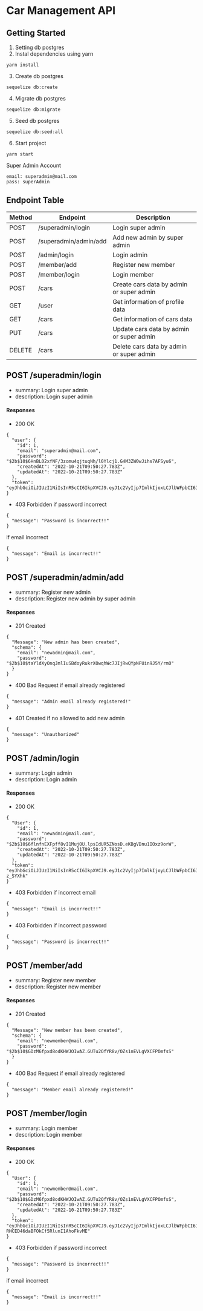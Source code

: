# Car Management API

## Getting Started

1. Setting db postgres
2. Instal dependencies using yarn

```
yarn install
```

3. Create db postgres

```
sequelize db:create
```

4. Migrate db postgres

```
sequelize db:migrate
```

5. Seed db postgres

```
sequelize db:seed:all
```

6. Start project

```
yarn start
```


Super Admin Account

```
email: superadmin@mail.com
pass: superAdmin
```


## Endpoint Table

| Method | Endpoint | Description |
| --- | --- | --- |
| POST | /superadmin/login | Login super admin |
| POST | /superadmin/admin/add | Add new admin by super admin |
| POST | /admin/login | Login admin |
| POST | /member/add | Register new member |
| POST | /member/login | Login member |
| POST | /cars | Create cars data by admin or super admin |
| GET | /user | Get information of profile data |
| GET | /cars | Get information of cars data |
| PUT | /cars | Update cars data by admin or super admin |
| DELETE| /cars | Delete cars data by admin or super admin |

## POST /superadmin/login
- summary: Login super admin
- description: Login super admin 

#### Responses
- 200 OK
```
{
  "user": {
    "id": 1,
    "email": "superadmin@mail.com",
    "password": "$2b$10$6HnBL02xfNF/3zomu4qjtuqNh/l0Ylcj1.G4M3ZW0wJihs7AFSyu6",
    "createdAt": "2022-10-21T09:50:27.783Z",
    "updatedAt": "2022-10-21T09:50:27.783Z"
  },
  "token": "eyJhbGciOiJIUzI1NiIsInR5cCI6IkpXVCJ9.eyJ1c2VyIjp7ImlkIjoxLCJlbWFpbCI6InN1cGVyYWRtaW5AbWFpbC5jb20iLCJwYXNzd29yZCI6IiQyYiQxMCQ2SG5CTDAyeGZORi8zem9tdTRxanR1cU5oL2wwWWxjajEuRzRNM1pXMHdKaWhzN0FGU3l1NiIsImNyZWF0ZWRBdCI6IjIwMjItMTAtMjFUMDk6NTA6MjcuNzgzWiIsInVwZGF0ZWRBdCI6IjIwMjItMTAtMjFUMDk6NTA6MjcuNzgzWiJ9LCJyb2xlIjoiU3VwZXJhZG1pbiIsImlhdCI6MTY2NjM3OTMwMn0._FLooPJzUJWjjFYMHQCCls2cESXE7KLhJSSCO5cSFgA"
}
```
- 403 Forbidden
if password incorrect 
```
{
  "message": "Password is incorrect!!"
}
```
if email incorrect 
```
{
  "message": "Email is incorrect!!"
}
```

## POST /superadmin/admin/add
- summary: Register new admin
- description: Register new admin by super admin

#### Responses
- 201 Created

```
{
  "Message": "New admin has been created",
  "schema": {
    "email": "newadmin@mail.com",
    "password": "$2b$10$taYldXyOnqJmlIuSBdoyRukrXOwqhWc7JIjRwQYpNFUin9J5Y/rmO"
  }
}
```

- 400 Bad Request if email already registered

```
{
  "message": "Admin email already registered!"
}
```

- 401 Created if no allowed to add new admin

```
{
  "message": "Unauthorized"
}
```

## POST /admin/login
- summary: Login admin
- description: Login admin 

#### Responses
- 200 OK

```
{
  "User": {
    "id": 1,
    "email": "newadmin@mail.com",
    "password": "$2b$10$6flnfnEXFpff8vI1MujOU.lpsIdUR5ZNosD.eKBgVDnu1IOxz9orW",
    "createdAt": "2022-10-21T09:50:27.783Z",
    "updatedAt": "2022-10-21T09:50:27.783Z"
  },
  "token": "eyJhbGciOiJIUzI1NiIsInR5cCI6IkpXVCJ9.eyJ1c2VyIjp7ImlkIjoyLCJlbWFpbCI6Im5ld2FkbWluQG1haWwuY29tIiwicGFzc3dvcmQiOiIkMmIkMTAkdGFZbGRYeU9ucUptbEl1U0Jkb3lSdWtyWE93cWhXYzdKSWpSd1FZcE5GVWluOUo1WS9ybU8iLCJjcmVhdGVkQXQiOiIyMDIyLTEwLTIxVDExOjU4OjI3LjI5MVoiLCJ1cGRhdGVkQXQiOiIyMDIyLTEwLTIxVDExOjU4OjI3LjI5MloifSwicm9sZSI6IkFkbWluIiwiaWF0IjoxNjY2MzcyNTM0fQ.fHctpElUfL7dgB4vIPEARYNTRlzKsH2w492-z_SYXhk"
}
```

- 403 Forbidden if incorrect email

```
{
  "message": "Email is incorrect!!"
}
```

- 403 Forbidden if incorrect password

```
{
  "message": "Password is incorrect!!"
}
```

## POST /member/add
- summary: Register new member
- description: Register new member

#### Responses
- 201 Created

```
{
  "Message": "New member has been created",
  "schema": {
    "email": "newmember@mail.com",
    "password": "$2b$10$GDzM6fpxd8odKHWJOIwAZ.GUTu2OfYR8v/OZs1nEVLgVXCFPOmfsS"
  }
}
```

- 400 Bad Request if email already registered

```
{
  "message": "Member email already registered!"
}
```

## POST /member/login
- summary: Login member
- description: Login member

#### Responses
- 200 OK
```
{
  "User": {
    "id": 1,
    "email": "newmember@mail.com",
    "password": "$2b$10$GDzM6fpxd8odKHWJOIwAZ.GUTu2OfYR8v/OZs1nEVLgVXCFPOmfsS",
    "createdAt": "2022-10-21T09:50:27.783Z",
    "updatedAt": "2022-10-21T09:50:27.783Z"
  },
  "token": "eyJhbGciOiJIUzI1NiIsInR5cCI6IkpXVCJ9.eyJ1c2VyIjp7ImlkIjoxLCJlbWFpbCI6Im5ld21lbWJlckBtYWlsLmNvbSIsInBhc3N3b3JkIjoiJDJiJDEwJEdEek02ZnB4ZDhvZEtIV0pPSXdBWi5HVVR1Mk9mWVI4di9PWnMxbkVWTGdWWENGUE9tZnNTIiwiY3JlYXRlZEF0IjoiMjAyMi0xMC0yMVQxMjowMzo1OS40MTBaIiwidXBkYXRlZEF0IjoiMjAyMi0xMC0yMVQxMjowMzo1OS40MTBaIn0sImlhdCI6MTY2NjM3MjUxMH0.aUaY43TSNR3r-RHCED46daBFOkCf5RlunI1AhoFkvME"
}
```
- 403 Forbidden
if password incorrect 
```
{
  "message": "Password is incorrect!!"
}
```
if email incorrect 
```
{
  "message": "Email is incorrect!!"
}
```
